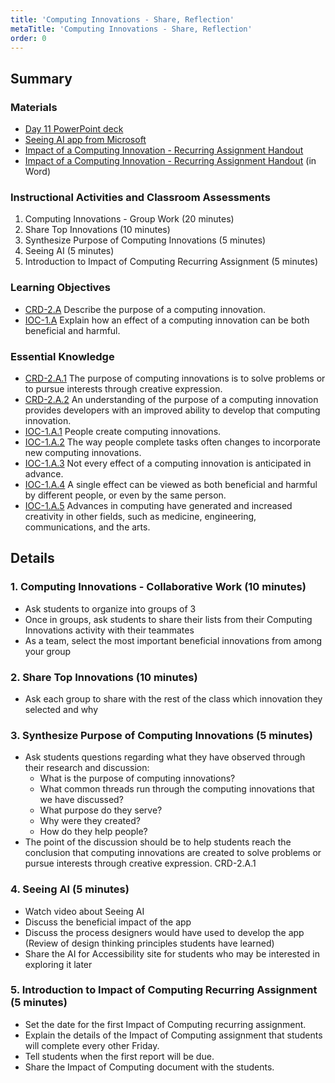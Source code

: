 ```yaml
---
title: 'Computing Innovations - Share, Reflection'
metaTitle: 'Computing Innovations - Share, Reflection'
order: 0
---
```


## Summary

### Materials

* [Day 11 PowerPoint deck](https://1drv.ms/w/s!AqsgsTyHBmRBkA4vRFCEM20mHtlF?e=y9rJsg)
* [Seeing AI app from Microsoft](https://youtu.be/bqeQByqf_f8)
* [Impact of a Computing Innovation - Recurring Assignment Handout](/unit-1/day-11/impact-computing-innovation)
* [Impact of a Computing Innovation - Recurring Assignment Handout](https://1drv.ms/w/s!AqsgsTyHBmRBkANWszAEPHMdqLBT?e=bPgDlu) (in Word)

### Instructional Activities and Classroom Assessments

1. Computing Innovations - Group Work (20 minutes)
2. Share Top Innovations (10 minutes)
3. Synthesize Purpose of Computing Innovations (5 minutes)
4. Seeing AI (5 minutes)
5. Introduction to Impact of Computing Recurring Assignment (5 minutes)

### Learning Objectives 

* [CRD-2.A](https://apcentral.collegeboard.org/pdf/ap-computer-science-principles-course-and-exam-description.pdf#page=41) Describe the purpose of a computing innovation.
* [IOC-1.A](https://apcentral.collegeboard.org/pdf/ap-computer-science-principles-course-and-exam-description.pdf?course=ap-computer-science-principles#page=121) Explain how an effect of a computing innovation can be both beneficial and harmful.

### Essential Knowledge

* [CRD-2.A.1](https://apcentral.collegeboard.org/pdf/ap-computer-science-principles-course-and-exam-description.pdf#page=41) The purpose of computing innovations is to solve problems or to pursue interests through creative expression.
* [CRD-2.A.2](https://apcentral.collegeboard.org/pdf/ap-computer-science-principles-course-and-exam-description.pdf#page=41) An understanding of the purpose of a computing innovation provides developers with an improved ability to develop that computing innovation.
* [IOC-1.A.1](https://apcentral.collegeboard.org/pdf/ap-computer-science-principles-course-and-exam-description.pdf?course=ap-computer-science-principles#page=121) People create computing innovations.
* [IOC-1.A.2](https://apcentral.collegeboard.org/pdf/ap-computer-science-principles-course-and-exam-description.pdf?course=ap-computer-science-principles#page=121) The way people complete tasks often changes to incorporate new computing innovations.
* [IOC-1.A.3](https://apcentral.collegeboard.org/pdf/ap-computer-science-principles-course-and-exam-description.pdf?course=ap-computer-science-principles#page=121) Not every effect of a computing innovation is anticipated in advance.
* [IOC-1.A.4](https://apcentral.collegeboard.org/pdf/ap-computer-science-principles-course-and-exam-description.pdf?course=ap-computer-science-principles#page=121) A single effect can be viewed as both beneficial and harmful by different people, or even by the same person.
* [IOC-1.A.5](https://apcentral.collegeboard.org/pdf/ap-computer-science-principles-course-and-exam-description.pdf?course=ap-computer-science-principles#page=121) Advances in computing have generated and increased creativity in other fields, such as medicine, engineering, communications, and the arts.

## Details

### 1. Computing Innovations - Collaborative Work (10 minutes) 

* Ask students to organize into groups of 3
* Once in groups, ask students to share their lists from their Computing Innovations activity with their teammates
* As a team, select the most important beneficial innovations from among your group

### 2. Share Top Innovations (10 minutes)

* Ask each group to share with the rest of the class which innovation they selected and why

### 3. Synthesize Purpose of Computing Innovations (5 minutes)

* Ask students questions regarding what they have observed through their research and discussion:
    * What is the purpose of computing innovations?
    * What common threads run through the computing innovations that we have discussed?
    * What purpose do they serve?
    * Why were they created?
    * How do they help people?
* The point of the discussion should be to help students reach the conclusion that computing innovations are created to solve problems or pursue interests through creative expression. CRD-2.A.1

### 4. Seeing AI (5 minutes)

* Watch video about Seeing AI
* Discuss the beneficial impact of the app
* Discuss the process designers would have used to develop the app (Review of design thinking principles students have learned)
* Share the AI for Accessibility site for students who may be interested in exploring it later

### 5. Introduction to Impact of Computing Recurring Assignment (5 minutes)

* Set the date for the first Impact of Computing recurring assignment.
* Explain the details of the Impact of Computing assignment that students will complete every other Friday.
* Tell students when the first report will be due.
* Share the Impact of Computing document with the students.
